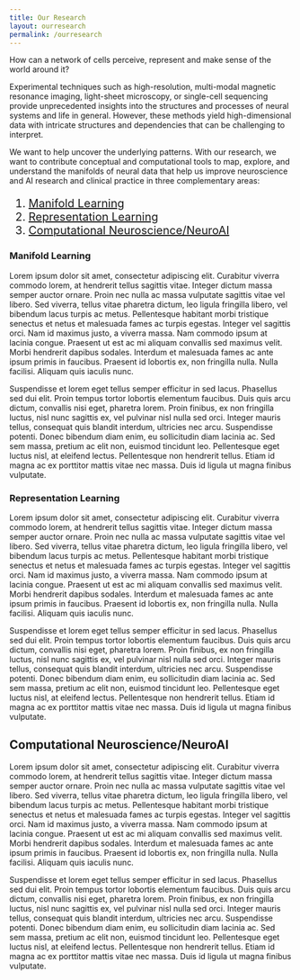 ```yaml
---
title: Our Research
layout: ourresearch
permalink: /ourresearch
---
```


<style>
    /* Add this style to increase the font size of the list */
    .custom-list {
        font-size: 20px; /* Adjust the font size as needed */
    }
</style>

How can a network of cells perceive, represent and make sense of the world around it? 

Experimental techniques such as high-resolution, multi-modal magnetic resonance imaging, light-sheet microscopy, or single-cell sequencing provide unprecedented insights into the structures and processes of neural systems and life in general. However, these methods yield high-dimensional data with intricate structures and dependencies that can be challenging to interpret. 

We want to help uncover the underlying patterns. With our research, we want to contribute conceptual and computational tools to map, explore, and understand the manifolds of neural data that help us improve neuroscience and AI research and clinical practice in three complementary areas:

<ol class="custom-list">
    <li><a href="#manifold-learning">Manifold Learning</a></li>
    <li><a href="#representation-learning">Representation Learning</a></li>
    <li><a href="#computational-neuroscience-neuroai">Computational Neuroscience/NeuroAI</a></li>
</ol>

### Manifold Learning

Lorem ipsum dolor sit amet, consectetur adipiscing elit. Curabitur viverra commodo lorem, at hendrerit tellus sagittis vitae. Integer dictum massa semper auctor ornare. Proin nec nulla ac massa vulputate sagittis vitae vel libero. Sed viverra, tellus vitae pharetra dictum, leo ligula fringilla libero, vel bibendum lacus turpis ac metus. Pellentesque habitant morbi tristique senectus et netus et malesuada fames ac turpis egestas. Integer vel sagittis orci. Nam id maximus justo, a viverra massa. Nam commodo ipsum at lacinia congue. Praesent ut est ac mi aliquam convallis sed maximus velit. Morbi hendrerit dapibus sodales. Interdum et malesuada fames ac ante ipsum primis in faucibus. Praesent id lobortis ex, non fringilla nulla. Nulla facilisi. Aliquam quis iaculis nunc.

Suspendisse et lorem eget tellus semper efficitur in sed lacus. Phasellus sed dui elit. Proin tempus tortor lobortis elementum faucibus. Duis quis arcu dictum, convallis nisi eget, pharetra lorem. Proin finibus, ex non fringilla luctus, nisl nunc sagittis ex, vel pulvinar nisl nulla sed orci. Integer mauris tellus, consequat quis blandit interdum, ultricies nec arcu. Suspendisse potenti. Donec bibendum diam enim, eu sollicitudin diam lacinia ac. Sed sem massa, pretium ac elit non, euismod tincidunt leo. Pellentesque eget luctus nisl, at eleifend lectus. Pellentesque non hendrerit tellus. Etiam id magna ac ex porttitor mattis vitae nec massa. Duis id ligula ut magna finibus vulputate.

### Representation Learning

Lorem ipsum dolor sit amet, consectetur adipiscing elit. Curabitur viverra commodo lorem, at hendrerit tellus sagittis vitae. Integer dictum massa semper auctor ornare. Proin nec nulla ac massa vulputate sagittis vitae vel libero. Sed viverra, tellus vitae pharetra dictum, leo ligula fringilla libero, vel bibendum lacus turpis ac metus. Pellentesque habitant morbi tristique senectus et netus et malesuada fames ac turpis egestas. Integer vel sagittis orci. Nam id maximus justo, a viverra massa. Nam commodo ipsum at lacinia congue. Praesent ut est ac mi aliquam convallis sed maximus velit. Morbi hendrerit dapibus sodales. Interdum et malesuada fames ac ante ipsum primis in faucibus. Praesent id lobortis ex, non fringilla nulla. Nulla facilisi. Aliquam quis iaculis nunc.

Suspendisse et lorem eget tellus semper efficitur in sed lacus. Phasellus sed dui elit. Proin tempus tortor lobortis elementum faucibus. Duis quis arcu dictum, convallis nisi eget, pharetra lorem. Proin finibus, ex non fringilla luctus, nisl nunc sagittis ex, vel pulvinar nisl nulla sed orci. Integer mauris tellus, consequat quis blandit interdum, ultricies nec arcu. Suspendisse potenti. Donec bibendum diam enim, eu sollicitudin diam lacinia ac. Sed sem massa, pretium ac elit non, euismod tincidunt leo. Pellentesque eget luctus nisl, at eleifend lectus. Pellentesque non hendrerit tellus. Etiam id magna ac ex porttitor mattis vitae nec massa. Duis id ligula ut magna finibus vulputate.

## Computational Neuroscience/NeuroAI

Lorem ipsum dolor sit amet, consectetur adipiscing elit. Curabitur viverra commodo lorem, at hendrerit tellus sagittis vitae. Integer dictum massa semper auctor ornare. Proin nec nulla ac massa vulputate sagittis vitae vel libero. Sed viverra, tellus vitae pharetra dictum, leo ligula fringilla libero, vel bibendum lacus turpis ac metus. Pellentesque habitant morbi tristique senectus et netus et malesuada fames ac turpis egestas. Integer vel sagittis orci. Nam id maximus justo, a viverra massa. Nam commodo ipsum at lacinia congue. Praesent ut est ac mi aliquam convallis sed maximus velit. Morbi hendrerit dapibus sodales. Interdum et malesuada fames ac ante ipsum primis in faucibus. Praesent id lobortis ex, non fringilla nulla. Nulla facilisi. Aliquam quis iaculis nunc.

Suspendisse et lorem eget tellus semper efficitur in sed lacus. Phasellus sed dui elit. Proin tempus tortor lobortis elementum faucibus. Duis quis arcu dictum, convallis nisi eget, pharetra lorem. Proin finibus, ex non fringilla luctus, nisl nunc sagittis ex, vel pulvinar nisl nulla sed orci. Integer mauris tellus, consequat quis blandit interdum, ultricies nec arcu. Suspendisse potenti. Donec bibendum diam enim, eu sollicitudin diam lacinia ac. Sed sem massa, pretium ac elit non, euismod tincidunt leo. Pellentesque eget luctus nisl, at eleifend lectus. Pellentesque non hendrerit tellus. Etiam id magna ac ex porttitor mattis vitae nec massa. Duis id ligula ut magna finibus vulputate.
